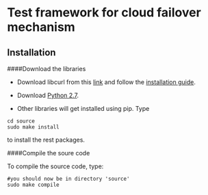 Test framework for cloud failover mechanism
===========================================


Installation
------------

####Download the libraries

- Download libcurl from this [link](https://curl.haxx.se/download.html) and follow the [installation guide](https://curl.haxx.se/docs/install.html).

- Download [Python 2.7](https://www.python.org/downloads/release/python-2711/).

- Other libraries will get installed using pip. Type 

``` {.sourceCode .bash}
cd source
sudo make install
``` 

to install the rest packages.

####Compile the soure code

To compile the source code, type:

``` {.sourceCode .bash}
#you should now be in directory 'source'
sudo make compile
``` 